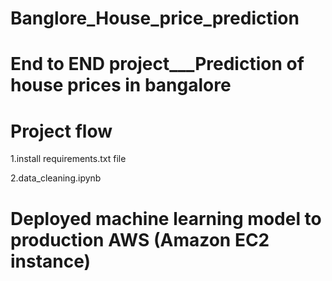 # Banglore_House_price_prediction
# End to END project___Prediction of house prices in bangalore 

# Project flow



1.install requirements.txt file

2.data_cleaning.ipynb


# Deployed  machine learning model to production AWS (Amazon EC2 instance)